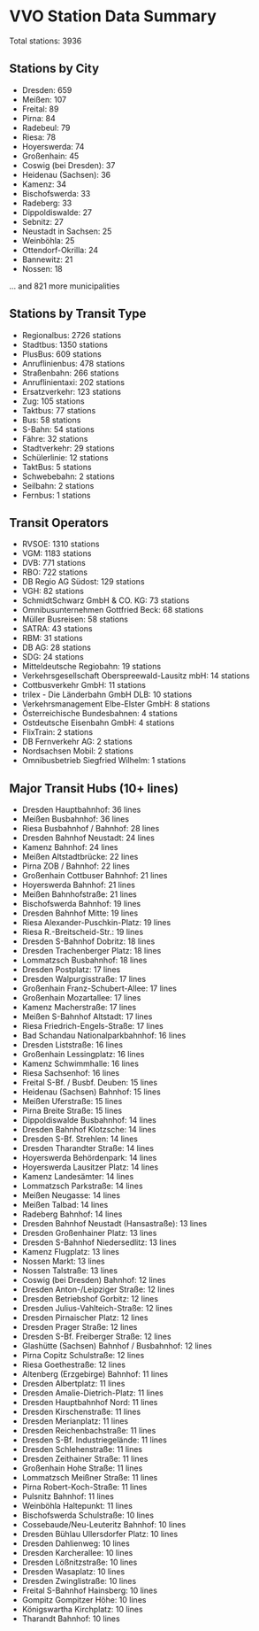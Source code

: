 # VVO Station Data Summary

Total stations: 3936

## Stations by City

- Dresden: 659
- Meißen: 107
- Freital: 89
- Pirna: 84
- Radebeul: 79
- Riesa: 78
- Hoyerswerda: 74
- Großenhain: 45
- Coswig (bei Dresden): 37
- Heidenau (Sachsen): 36
- Kamenz: 34
- Bischofswerda: 33
- Radeberg: 33
- Dippoldiswalde: 27
- Sebnitz: 27
- Neustadt in Sachsen: 25
- Weinböhla: 25
- Ottendorf-Okrilla: 24
- Bannewitz: 21
- Nossen: 18

... and 821 more municipalities

## Stations by Transit Type

- Regionalbus: 2726 stations
- Stadtbus: 1350 stations
- PlusBus: 609 stations
- Anruflinienbus: 478 stations
- Straßenbahn: 266 stations
- Anruflinientaxi: 202 stations
- Ersatzverkehr: 123 stations
- Zug: 105 stations
- Taktbus: 77 stations
- Bus: 58 stations
- S-Bahn: 54 stations
- Fähre: 32 stations
- Stadtverkehr: 29 stations
- Schülerlinie: 12 stations
- TaktBus: 5 stations
- Schwebebahn: 2 stations
- Seilbahn: 2 stations
- Fernbus: 1 stations

## Transit Operators

- RVSOE: 1310 stations
- VGM: 1183 stations
- DVB: 771 stations
- RBO: 722 stations
- DB Regio AG Südost: 129 stations
- VGH: 82 stations
- SchmidtSchwarz GmbH & CO. KG: 73 stations
- Omnibusunternehmen Gottfried Beck: 68 stations
- Müller Busreisen: 58 stations
- SATRA: 43 stations
- RBM: 31 stations
- DB AG: 28 stations
- SDG: 24 stations
- Mitteldeutsche Regiobahn: 19 stations
- Verkehrsgesellschaft Oberspreewald-Lausitz mbH: 14 stations
- Cottbusverkehr GmbH: 11 stations
- trilex - Die Länderbahn GmbH DLB: 10 stations
- Verkehrsmanagement Elbe-Elster GmbH: 8 stations
- Österreichische Bundesbahnen: 4 stations
- Ostdeutsche Eisenbahn GmbH: 4 stations
- FlixTrain: 2 stations
- DB Fernverkehr AG: 2 stations
- Nordsachsen Mobil: 2 stations
- Omnibusbetrieb Siegfried Wilhelm: 1 stations

## Major Transit Hubs (10+ lines)

- Dresden Hauptbahnhof: 36 lines
- Meißen Busbahnhof: 36 lines
- Riesa Busbahnhof / Bahnhof: 28 lines
- Dresden Bahnhof Neustadt: 24 lines
- Kamenz Bahnhof: 24 lines
- Meißen Altstadtbrücke: 22 lines
- Pirna ZOB / Bahnhof: 22 lines
- Großenhain Cottbuser Bahnhof: 21 lines
- Hoyerswerda Bahnhof: 21 lines
- Meißen Bahnhofstraße: 21 lines
- Bischofswerda Bahnhof: 19 lines
- Dresden Bahnhof Mitte: 19 lines
- Riesa Alexander-Puschkin-Platz: 19 lines
- Riesa R.-Breitscheid-Str.: 19 lines
- Dresden S-Bahnhof Dobritz: 18 lines
- Dresden Trachenberger Platz: 18 lines
- Lommatzsch Busbahnhof: 18 lines
- Dresden Postplatz: 17 lines
- Dresden Walpurgisstraße: 17 lines
- Großenhain Franz-Schubert-Allee: 17 lines
- Großenhain Mozartallee: 17 lines
- Kamenz Macherstraße: 17 lines
- Meißen S-Bahnhof Altstadt: 17 lines
- Riesa Friedrich-Engels-Straße: 17 lines
- Bad Schandau Nationalparkbahnhof: 16 lines
- Dresden Liststraße: 16 lines
- Großenhain Lessingplatz: 16 lines
- Kamenz Schwimmhalle: 16 lines
- Riesa Sachsenhof: 16 lines
- Freital S-Bf. / Busbf. Deuben: 15 lines
- Heidenau (Sachsen) Bahnhof: 15 lines
- Meißen Uferstraße: 15 lines
- Pirna Breite Straße: 15 lines
- Dippoldiswalde Busbahnhof: 14 lines
- Dresden Bahnhof Klotzsche: 14 lines
- Dresden S-Bf. Strehlen: 14 lines
- Dresden Tharandter Straße: 14 lines
- Hoyerswerda Behördenpark: 14 lines
- Hoyerswerda Lausitzer Platz: 14 lines
- Kamenz Landesämter: 14 lines
- Lommatzsch Parkstraße: 14 lines
- Meißen Neugasse: 14 lines
- Meißen Talbad: 14 lines
- Radeberg Bahnhof: 14 lines
- Dresden Bahnhof Neustadt (Hansastraße): 13 lines
- Dresden Großenhainer Platz: 13 lines
- Dresden S-Bahnhof Niedersedlitz: 13 lines
- Kamenz Flugplatz: 13 lines
- Nossen Markt: 13 lines
- Nossen Talstraße: 13 lines
- Coswig (bei Dresden) Bahnhof: 12 lines
- Dresden Anton-/Leipziger Straße: 12 lines
- Dresden Betriebshof Gorbitz: 12 lines
- Dresden Julius-Vahlteich-Straße: 12 lines
- Dresden Pirnaischer Platz: 12 lines
- Dresden Prager Straße: 12 lines
- Dresden S-Bf. Freiberger Straße: 12 lines
- Glashütte (Sachsen) Bahnhof / Busbahnhof: 12 lines
- Pirna Copitz Schulstraße: 12 lines
- Riesa Goethestraße: 12 lines
- Altenberg (Erzgebirge) Bahnhof: 11 lines
- Dresden Albertplatz: 11 lines
- Dresden Amalie-Dietrich-Platz: 11 lines
- Dresden Hauptbahnhof Nord: 11 lines
- Dresden Kirschenstraße: 11 lines
- Dresden Merianplatz: 11 lines
- Dresden Reichenbachstraße: 11 lines
- Dresden S-Bf. Industriegelände: 11 lines
- Dresden Schlehenstraße: 11 lines
- Dresden Zeithainer Straße: 11 lines
- Großenhain Hohe Straße: 11 lines
- Lommatzsch Meißner Straße: 11 lines
- Pirna Robert-Koch-Straße: 11 lines
- Pulsnitz Bahnhof: 11 lines
- Weinböhla Haltepunkt: 11 lines
- Bischofswerda Schulstraße: 10 lines
- Cossebaude/Neu-Leuteritz Bahnhof: 10 lines
- Dresden Bühlau Ullersdorfer Platz: 10 lines
- Dresden Dahlienweg: 10 lines
- Dresden Karcherallee: 10 lines
- Dresden Lößnitzstraße: 10 lines
- Dresden Wasaplatz: 10 lines
- Dresden Zwinglistraße: 10 lines
- Freital S-Bahnhof Hainsberg: 10 lines
- Gompitz Gompitzer Höhe: 10 lines
- Königswartha Kirchplatz: 10 lines
- Tharandt Bahnhof: 10 lines
